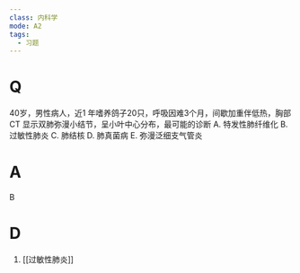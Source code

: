 ```yaml
---
class: 内科学
mode: A2
tags:
  - 习题
---
```


# Q
40岁，男性病人，近1 年嗜养鸽子20只，呼吸因难3个月，间歇加重伴低热，胸部 CT 显示双肺弥漫小结节，呈小叶中心分布，最可能的诊断
A. 特发性肺纤维化 
B. 过敏性肺炎
C. 肺结核 
D. 肺真菌病
E. 弥漫泛细支气管炎
# A
B
# D
1. [[过敏性肺炎]]